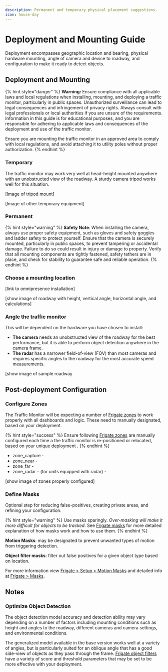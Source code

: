 ```yaml
---
description: Permanent and temporary physical placement suggestions.
icon: house-day
---
```


# Deployment and Mounting Guide

Deployment encompasses geographic location and bearing, physical hardware mounting, angle of camera and device to roadway, and configuration to make it ready to detect objects.

## Deployment and Mounting

{% hint style="danger" %}
**Warning:** Ensure compliance with all applicable laws and local regulations when installing, mounting, and deploying a traffic monitor, particularly in public spaces. Unauthorized surveillance can lead to legal consequences and infringement of privacy rights. Always consult with legal professionals or local authorities if you are unsure of the requirements. Information in this guide is for educational purposes, and you are responsible for adhering to applicable laws and consequences of the deployment and use of the traffic monitor.

Ensure you are mounting the traffic monitor in an approved area to comply with local regulations, and avoid attaching it to utility poles without proper authorization.
{% endhint %}

### Temporary

The traffic monitor may work very well at head-height mounted anywhere with an unobstructed view of the roadway.  A sturdy camera tripod works well for this situation.

\[Image of tripod mount]

\[Image of other temporary equipment]

### Permanent

{% hint style="warning" %}
**Safety Note**: When installing the camera, always use proper safety equipment, such as gloves and safety goggles and ladder safety to protect yourself. Ensure that the camera is securely mounted, particularly in public spaces, to prevent tampering or accidental damage. Failure to do so could result in injury or damage to property. Verify that all mounting components are tightly fastened, safety tethers are in place, and check for stability to guarantee safe and reliable operation.
{% endhint %}

### Choose a mounting location

\[link to omnipresence installation]

\[show image of roadway with height, vertical angle, horizontal angle, and calculations]

### Angle the traffic monitor

This will be dependent on the hardware you have chosen to install:

* **The camera** needs an unobstructed view of the roadway for the best performance, but it is able to perform object detection anywhere in the camera frame.
* **The radar** has a narrower field-of-view (FOV) than most cameras and requires specific angles to the roadway for the most accurate speed measurements.

\[show image of sample roadway

## Post-deployment Configuration

### Configure Zones

The Traffic Monitor will be expecting a number of [Frigate zones](https://docs.frigate.video/configuration/zones/) to work properly with all dashboards and logic.  These need to manually designated, based on your deployment. &#x20;

{% hint style="success" %}
Ensure following [Frigate zones](https://docs.frigate.video/configuration/zones/) are manually configured each time a the traffic monitor is re-positioned or relocated, based on your unique deployment . &#x20;
{% endhint %}

* zone\_capture -&#x20;
* zone\_near -&#x20;
* zone\_far -&#x20;
* zone\_radar - (for units equipped with radar) -&#x20;

\[show image of zones properly configured]

### Define Masks

Optional step for reducing false-positives, creating private areas, and refining your configuration.

{% hint style="warning" %}
Use masks sparingly. _Over-masking will make it more difficult for objects to be tracked._  See [Frigate masks](https://docs.frigate.video/configuration/masks) for more detailed explanation of how masks work and how to use them.
{% endhint %}

**Motion Masks**:  may be designated to prevent unwanted types of motion from triggering detection.

**Object filter masks**: filter out false positives for a given object type based on location.

For more information view [Frigate > Setup > Motion Masks](https://docs.frigate.video/guides/getting_started/#step-5-setup-motion-masks) and detailed info at [Frigate > Masks](https://docs.frigate.video/configuration/masks).

## Notes

### Optimize Object Detection

The object detection model accuracy and detection ability may vary depending on a number of factors including mounting conditions such as height and angles to the roadway, different cameras and camera settings, and environmental conditions.&#x20;

The generalized model available in the base version works well at a variety of angles, but is particularly suited for an oblique angle that has a good side-view of objects as they pass through the frame. [Frigate object filters](https://docs.frigate.video/configuration/object_filters/#object-scores) have a variety of score and threshold parameters that may be set to be more effective with your deployment.&#x20;
